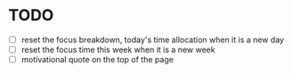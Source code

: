 # TODO

- [ ] reset the focus breakdown, today's time allocation when it is a new day
- [ ] reset the focus time this week when it is a new week
- [ ] motivational quote on the top of the page